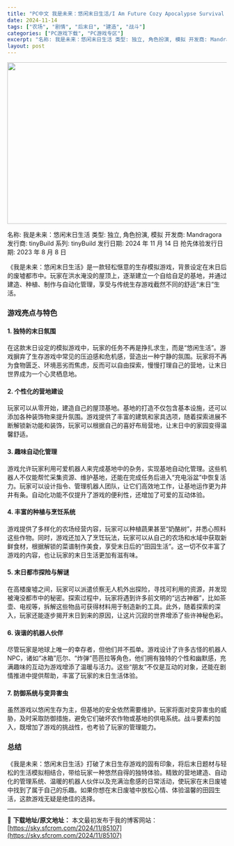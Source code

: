 ```yaml
---
title: "PC中文 我是未来：悠闲末日生活/I Am Future Cozy Apocalypse Survival 1.48G"
date: 2024-11-14
tags: ["农场", "剧情", "后末日", "建造", "战斗"]
categories: ["PC游戏下载", "PC游戏专区"]
excerpt: "名称: 我是未来：悠闲末日生活 类型: 独立, 角色扮演, 模拟 开发商: Mandragora 发行商: tinyBuild 系列: tinyBuild 发行日期: 2024 年 11 月 14 日 抢先体验发行日期: 2023 年 8 月 8 日 《我是未来：悠闲末日生活》是一款轻松惬意的生存模&hellip;"
layout: post
---
```


<img class="aligncenter size-full wp-image-85108" src="https://sky.sfcrom.com/wp-content/uploads/2024/11/2024111404251896.webp" alt="" width="660" height="370" />

名称: 我是未来：悠闲末日生活
类型: 独立, 角色扮演, 模拟
开发商: Mandragora
发行商: tinyBuild
系列: tinyBuild
发行日期: 2024 年 11 月 14 日
抢先体验发行日期: 2023 年 8 月 8 日

《我是未来：悠闲末日生活》是一款轻松惬意的生存模拟游戏，背景设定在末日后的废墟都市中。玩家在洪水淹没的屋顶上，逐渐建立一个自给自足的基地，并通过建造、种植、制作与自动化管理，享受与传统生存游戏截然不同的舒适“末日”生活。
<h3>游戏亮点与特色</h3>
<h4>1. <strong>独特的末日氛围</strong></h4>
在这款末日设定的模拟游戏中，玩家的任务不再是挣扎求生，而是“悠闲生活”。游戏摒弃了生存游戏中常见的压迫感和危机感，营造出一种宁静的氛围。玩家将不再为食物匮乏、环境恶劣而焦虑，反而可以自由探索，慢慢打理自己的营地，让末日世界成为一个心灵栖息地。
<h4>2. <strong>个性化的营地建设</strong></h4>
玩家可以从零开始，建造自己的屋顶基地。基地的打造不仅包含基本设施，还可以添加各种装饰物来提升氛围。游戏提供了丰富的建筑和家具选项，随着探索进展不断解锁新功能和装饰，玩家可以根据自己的喜好布局营地，让末日中的家园变得温馨舒适。
<h4>3. <strong>趣味自动化管理</strong></h4>
游戏允许玩家利用可爱机器人来完成基地中的杂务，实现基地自动化管理。这些机器人不仅能帮忙采集资源、维护基地，还能在完成任务后进入“充电浴盆”中恢复活力。玩家可以设计指令、管理机器人团队，让它们高效地工作，让基地运作更为井井有条。自动化功能不仅提升了游戏的便利性，还增加了可爱的互动体验。
<h4>4. <strong>丰富的种植与烹饪系统</strong></h4>
游戏提供了多样化的农场经营内容，玩家可以种植蔬果甚至“奶酪树”，并悉心照料这些作物。同时，游戏还加入了烹饪玩法，玩家可以从自己的农场和水域中获取新鲜食材，根据解锁的菜谱制作美食，享受末日后的“田园生活”。这一切不仅丰富了游戏的内容，也让玩家的末日生活更加有滋有味。
<h4>5. <strong>末日都市探险与解谜</strong></h4>
在高楼废墟之间，玩家可以派遣侦察无人机外出探险，寻找可利用的资源，并发现被淹没都市中的秘密。探索过程中，玩家将遇到许多前文明的“远古神器”，比如茶壶、电视等，拆解这些物品可获得材料用于制造新的工具。此外，随着探索的深入，玩家还能逐步揭开末日到来的原因，让这片沉寂的世界增添了些许神秘色彩。
<h4>6. <strong>诙谐的机器人伙伴</strong></h4>
尽管玩家是地球上唯一的幸存者，但他们并不孤单。游戏设计了许多古怪的机器人NPC，诸如“冰箱”厄尔、“炸弹”芭芭拉等角色，他们拥有独特的个性和幽默感，充满趣味的互动为游戏增添了温暖与活力。这些“朋友”不仅是互动的对象，还能在剧情推进中提供帮助，丰富了玩家的末日生活体验。
<h4>7. <strong>防御系统与变异害虫</strong></h4>
虽然游戏以悠闲生存为主，但基地的安全依然需要维护。玩家将面对变异害虫的威胁，及时采取防御措施，避免它们破坏农作物或基地的供电系统。战斗要素的加入，既增加了游戏的挑战性，也考验了玩家的管理能力。
<h3>总结</h3>
《我是未来：悠闲末日生活》打破了末日生存游戏的固有印象，将后末日题材与轻松的生活模拟相结合，带给玩家一种悠然自得的独特体验。精致的营地建造、自动化的管理系统、温暖的机器人伙伴以及充满治愈感的日常活动，使玩家在末日废墟中找到了属于自己的乐趣。如果你想在末日废墟中放松心情、体验温馨的田园生活，这款游戏无疑是绝佳的选择。

---
📖 **下载地址/原文地址：** 本文最初发布于我的博客网站：[https://sky.sfcrom.com/2024/11/85107](https://sky.sfcrom.com/2024/11/85107)
